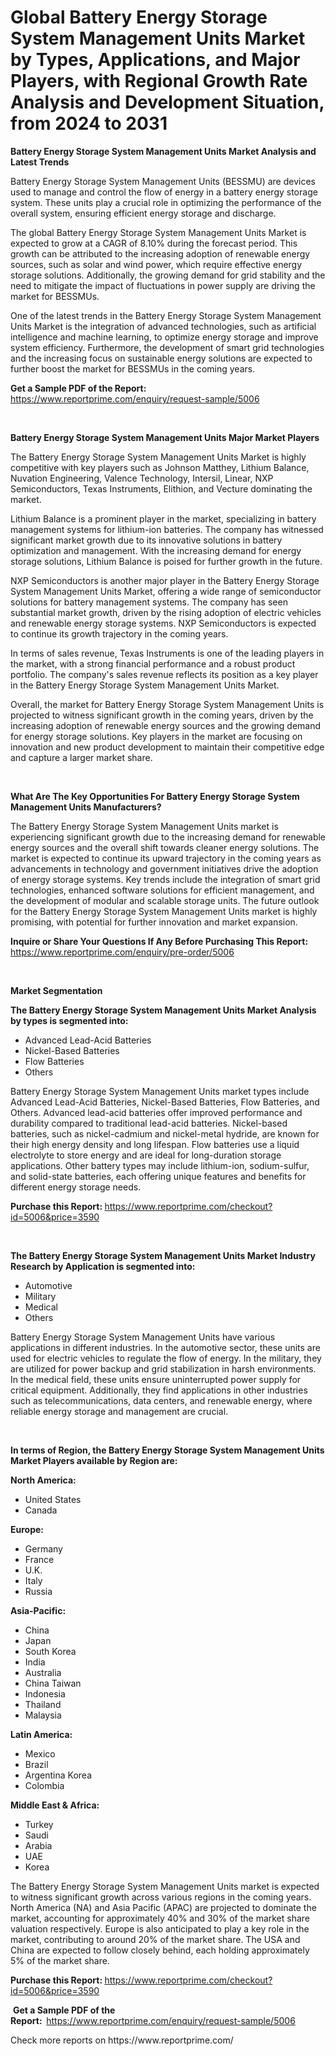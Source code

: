 <p><h1>Global Battery Energy Storage System Management Units Market by Types, Applications, and Major Players, with Regional Growth Rate Analysis and Development Situation, from 2024 to 2031</h1></p><p><strong>Battery Energy Storage System Management Units Market Analysis and Latest Trends</strong></p>
<p><p>Battery Energy Storage System Management Units (BESSMU) are devices used to manage and control the flow of energy in a battery energy storage system. These units play a crucial role in optimizing the performance of the overall system, ensuring efficient energy storage and discharge.</p><p>The global Battery Energy Storage System Management Units Market is expected to grow at a CAGR of 8.10% during the forecast period. This growth can be attributed to the increasing adoption of renewable energy sources, such as solar and wind power, which require effective energy storage solutions. Additionally, the growing demand for grid stability and the need to mitigate the impact of fluctuations in power supply are driving the market for BESSMUs.</p><p>One of the latest trends in the Battery Energy Storage System Management Units Market is the integration of advanced technologies, such as artificial intelligence and machine learning, to optimize energy storage and improve system efficiency. Furthermore, the development of smart grid technologies and the increasing focus on sustainable energy solutions are expected to further boost the market for BESSMUs in the coming years.</p></p>
<p><strong>Get a Sample PDF of the Report:&nbsp;</strong> <a href="https://www.reportprime.com/enquiry/request-sample/5006">https://www.reportprime.com/enquiry/request-sample/5006</a></p>
<p>&nbsp;</p>
<p><strong>Battery Energy Storage System Management Units Major Market Players</strong></p>
<p><p>The Battery Energy Storage System Management Units Market is highly competitive with key players such as Johnson Matthey, Lithium Balance, Nuvation Engineering, Valence Technology, Intersil, Linear, NXP Semiconductors, Texas Instruments, Elithion, and Vecture dominating the market.</p><p>Lithium Balance is a prominent player in the market, specializing in battery management systems for lithium-ion batteries. The company has witnessed significant market growth due to its innovative solutions in battery optimization and management. With the increasing demand for energy storage solutions, Lithium Balance is poised for further growth in the future.</p><p>NXP Semiconductors is another major player in the Battery Energy Storage System Management Units Market, offering a wide range of semiconductor solutions for battery management systems. The company has seen substantial market growth, driven by the rising adoption of electric vehicles and renewable energy storage systems. NXP Semiconductors is expected to continue its growth trajectory in the coming years.</p><p>In terms of sales revenue, Texas Instruments is one of the leading players in the market, with a strong financial performance and a robust product portfolio. The company's sales revenue reflects its position as a key player in the Battery Energy Storage System Management Units Market.</p><p>Overall, the market for Battery Energy Storage System Management Units is projected to witness significant growth in the coming years, driven by the increasing adoption of renewable energy sources and the growing demand for energy storage solutions. Key players in the market are focusing on innovation and new product development to maintain their competitive edge and capture a larger market share.</p></p>
<p>&nbsp;</p>
<p><strong>What Are The Key Opportunities For Battery Energy Storage System Management Units Manufacturers?</strong></p>
<p><p>The Battery Energy Storage System Management Units market is experiencing significant growth due to the increasing demand for renewable energy sources and the overall shift towards cleaner energy solutions. The market is expected to continue its upward trajectory in the coming years as advancements in technology and government initiatives drive the adoption of energy storage systems. Key trends include the integration of smart grid technologies, enhanced software solutions for efficient management, and the development of modular and scalable storage units. The future outlook for the Battery Energy Storage System Management Units market is highly promising, with potential for further innovation and market expansion.</p></p>
<p><strong>Inquire or Share Your Questions If Any Before Purchasing This Report:</strong> <a href="https://www.reportprime.com/enquiry/pre-order/5006">https://www.reportprime.com/enquiry/pre-order/5006</a></p>
<p>&nbsp;</p>
<p><strong>Market Segmentation</strong></p>
<p><strong>The Battery Energy Storage System Management Units Market Analysis by types is segmented into:</strong></p>
<p><ul><li>Advanced Lead-Acid Batteries</li><li>Nickel-Based Batteries</li><li>Flow Batteries</li><li>Others</li></ul></p>
<p><p>Battery Energy Storage System Management Units market types include Advanced Lead-Acid Batteries, Nickel-Based Batteries, Flow Batteries, and Others. Advanced lead-acid batteries offer improved performance and durability compared to traditional lead-acid batteries. Nickel-based batteries, such as nickel-cadmium and nickel-metal hydride, are known for their high energy density and long lifespan. Flow batteries use a liquid electrolyte to store energy and are ideal for long-duration storage applications. Other battery types may include lithium-ion, sodium-sulfur, and solid-state batteries, each offering unique features and benefits for different energy storage needs.</p></p>
<p><strong>Purchase this Report:&nbsp;</strong><a href="https://www.reportprime.com/checkout?id=5006&price=3590">https://www.reportprime.com/checkout?id=5006&price=3590</a></p>
<p>&nbsp;</p>
<p><strong>The Battery Energy Storage System Management Units Market Industry Research by Application is segmented into:</strong></p>
<p><ul><li>Automotive</li><li>Military</li><li>Medical</li><li>Others</li></ul></p>
<p><p>Battery Energy Storage System Management Units have various applications in different industries. In the automotive sector, these units are used for electric vehicles to regulate the flow of energy. In the military, they are utilized for power backup and grid stabilization in harsh environments. In the medical field, these units ensure uninterrupted power supply for critical equipment. Additionally, they find applications in other industries such as telecommunications, data centers, and renewable energy, where reliable energy storage and management are crucial.</p></p>
<p>&nbsp;</p>
<p><strong>In terms of Region, the Battery Energy Storage System Management Units Market Players available by Region are:</strong></p>
<p>
    <p> <strong> North America: </strong>
        <ul>
            <li>United States</li>
            <li>Canada</li>
        </ul>
        </p> 
    <p> <strong> Europe: </strong>
        <ul>
            <li>Germany</li>
            <li>France</li>
            <li>U.K.</li>
            <li>Italy</li>
            <li>Russia</li>
        </ul>
        </p> 
    <p> <strong> Asia-Pacific: </strong>
        <ul>
            <li>China</li>
            <li>Japan</li>
            <li>South Korea</li>
            <li>India</li>
            <li>Australia</li>
            <li>China Taiwan</li>
            <li>Indonesia</li>
            <li>Thailand</li>
            <li>Malaysia</li>
        </ul>
        </p> 
    <p> <strong> Latin America: </strong>
        <ul>
            <li>Mexico</li>
            <li>Brazil</li>
            <li>Argentina Korea</li>
            <li>Colombia</li>
        </ul>
        </p> 
    <p> <strong> Middle East & Africa: </strong>
        <ul>
            <li>Turkey</li>
            <li>Saudi</li>
            <li>Arabia</li>
            <li>UAE</li>
            <li>Korea</li>
        </ul>
    </p>
    </p>
<p><p>The Battery Energy Storage System Management Units market is expected to witness significant growth across various regions in the coming years. North America (NA) and Asia Pacific (APAC) are projected to dominate the market, accounting for approximately 40% and 30% of the market share valuation respectively. Europe is also anticipated to play a key role in the market, contributing to around 20% of the market share. The USA and China are expected to follow closely behind, each holding approximately 5% of the market share.</p></p>
<p><strong>Purchase this Report: </strong><a href="https://www.reportprime.com/checkout?id=5006&price=3590">https://www.reportprime.com/checkout?id=5006&price=3590</a></p>
<p>&nbsp;<strong>Get a Sample PDF of the Report:&nbsp;&nbsp;</strong><a href="https://www.reportprime.com/enquiry/request-sample/5006">https://www.reportprime.com/enquiry/request-sample/5006</a></p>
<p><strong></strong></p>
<p>Check more reports on https://www.reportprime.com/</p>